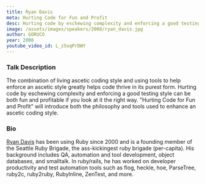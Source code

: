 ```yaml
---
title: Ryan Davis
meta: Hurting Code for Fun and Profit
desc: Hurting code by eschewing complexity and enforcing a good testing style can be both fun and profitable if you look at it the right way.
image: /assets/images/speakers/2008/ryan_davis.jpg
author: GORUCO
year: 2008
youtube_video_id: L_z5oqPrDWY
---
```



### Talk Description

The combination of living ascetic coding style and using tools to help enforce an ascetic style greatly helps code thrive in its purest form. Hurting code by eschewing complexity and enforcing a good testing style can be both fun and profitable if you look at it the right way. "Hurting Code for Fun and Profit" will introduce both the philosophy and tools used to enhance an ascetic coding style.


### Bio

[Ryan Davis](http://www.zenspider.com/) has been using Ruby since 2000 and is a founding member of the Seattle Ruby Brigade, the ass-kickingest ruby brigade (per-capita). His background includes QA, automation and tool development, object databases, and smalltalk. In ruby/rails, he has worked on developer productivity and test automation tools such as flog, heckle, hoe, ParseTree, ruby2c, ruby2ruby, RubyInline, ZenTest, and more.


